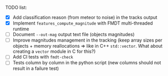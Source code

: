 TODO list:
- [x] Add classification reason (from meteor to noise) in the tracks output
- [x] Implement `features_compute_magnitude` with FMDT multi-threaded runtime
- [ ] Document `--out-mag` output text file (objects magnitudes)
- [ ] Improve magnitudes management in the tracking (keep array sizes per 
      objects + memory reallocations => like in C++ `std::vector`. What about
      creating a `vector` module in C for this?)
- [ ] Add CI tests with `fmdt-check` 
- [ ] Tests column by column in the python script (new columns should not result 
      in a failure test)